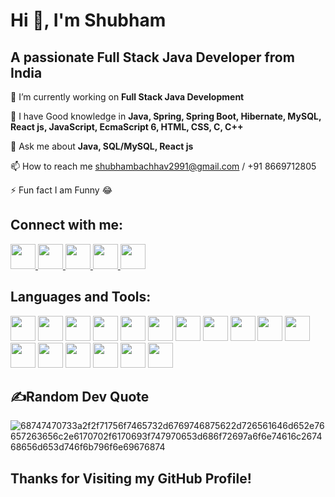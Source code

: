 # Hi 👋, I'm Shubham

## A passionate Full Stack Java Developer from India



🔭 I’m currently working on **Full Stack Java Development**

🌱 I have Good knowledge in **Java, Spring, Spring Boot, Hibernate, MySQL, React js, JavaScript, EcmaScript 6, HTML, CSS, C, C++**

💬 Ask me about **Java, SQL/MySQL, React js**

📫 How to reach me shubhambachhav2991@gmail.com / +91 8669712805

⚡ Fun fact I am Funny 😂

## Connect with me: 
<p align="left">
  <a href="https://www.linkedin.com/in/shubham-bachhav-346468275" target="_blank">
    <img src="https://skillicons.dev/icons?i=linkedin" width="40" height="40"/>
  </a>
  <a href="https://github.com/shubhamshambachhav" target="_blank">
    <img src="https://skillicons.dev/icons?i=github" width="40" height="40"/>
  </a>
  <a href="mailto:shubhambachhav2991@gmail.com">
    <img src="https://upload.wikimedia.org/wikipedia/commons/7/7e/Gmail_icon_%282020%29.svg" width="40" height="40"/>
  </a>
  <a href="https://www.instagram.com/shubhambachhav_patil/" target="_blank">
    <img src="https://upload.wikimedia.org/wikipedia/commons/a/a5/Instagram_icon.png" width="40" height="40"/>
  </a>
  <a href="https://www.facebook.com/shubham.bachhav.334" target="_blank">
    <img src="https://upload.wikimedia.org/wikipedia/commons/5/51/Facebook_f_logo_%282019%29.svg" width="40" height="40"/>
  </a>
</p>


## Languages and Tools:
<p align="left">
  <img src="https://cdn.jsdelivr.net/gh/devicons/devicon/icons/java/java-original.svg" width="40" height="40"/>
  <img src="https://cdn.jsdelivr.net/gh/devicons/devicon/icons/spring/spring-original.svg" width="40" height="40"/>
  <img src="https://www.vectorlogo.zone/logos/hibernate/hibernate-icon.svg" width="40" height="40"/>
  <img src="https://cdn.jsdelivr.net/gh/devicons/devicon/icons/mysql/mysql-original.svg" width="40" height="40"/>
  <img src="https://cdn.jsdelivr.net/gh/devicons/devicon/icons/react/react-original.svg" width="40" height="40"/>
  <img src="https://cdn.jsdelivr.net/gh/devicons/devicon/icons/tailwindcss/tailwindcss-original.svg" width="40" height="40"/>
  <img src="https://cdn.jsdelivr.net/gh/devicons/devicon/icons/javascript/javascript-original.svg" width="40" height="40"/>
  <img src="https://cdn.jsdelivr.net/gh/devicons/devicon/icons/javascript/javascript-original.svg" width="40" height="40"/>
  <img src="https://cdn.jsdelivr.net/gh/devicons/devicon/icons/jquery/jquery-original.svg" width="40" height="40"/>
  <img src="https://cdn.jsdelivr.net/gh/devicons/devicon/icons/bootstrap/bootstrap-original.svg" width="40" height="40"/>
  <img src="https://cdn.jsdelivr.net/gh/devicons/devicon/icons/html5/html5-original.svg" width="40" height="40"/>
  <img src="https://cdn.jsdelivr.net/gh/devicons/devicon/icons/css3/css3-original.svg" width="40" height="40"/>
  <img src="https://cdn.jsdelivr.net/gh/devicons/devicon/icons/c/c-original.svg" width="40" height="40"/>
  <img src="https://cdn.jsdelivr.net/gh/devicons/devicon/icons/cplusplus/cplusplus-original.svg" width="40" height="40"/>
  <img src="https://cdn.jsdelivr.net/gh/devicons/devicon/icons/git/git-original.svg" width="40" height="40"/>
  <img src="https://cdn.jsdelivr.net/gh/devicons/devicon/icons/github/github-original.svg" width="40" height="40"/>
  <img src="https://cdn.jsdelivr.net/gh/devicons/devicon/icons/docker/docker-original.svg" width="40" height="40"/>
</p>  

## ✍️Random Dev Quote
![68747470733a2f2f71756f7465732d6769746875622d726561646d652e76657263656c2e6170702f6170693f747970653d686f72697a6f6e74616c267468656d653d746f6b796f6e69676874](https://github.com/user-attachments/assets/afc5d6cd-177e-4584-b269-cce693c86af0)




## Thanks for Visiting my GitHub Profile!

